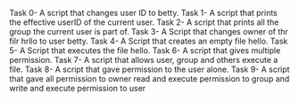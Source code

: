 Task 0- A script that changes user ID to betty.
Task 1- A script that prints the effective userID of the current user.
Task 2- A script that prints all the group the current user is part of.
Task 3- A Script that changes owner of thr filr hrllo to user betty.
Task 4- A Script that creates an empty file hello.
Task 5- A Script that executes the file hello.
Task 6- A script that gives multiple permission.
Task 7- A script that allows user, group and others execute a file.
Task 8- A script that gave permission to the user alone.
Task 9- A script that gave all permission to owner read and execute permission to group and write and execute permission to user
